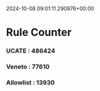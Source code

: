 2024-10-08 09:01:11.290876+00:00
# Rule Counter 
 ### UCATE : 486424

 ### Veneto : 77610

 ### Allowlist : 13930